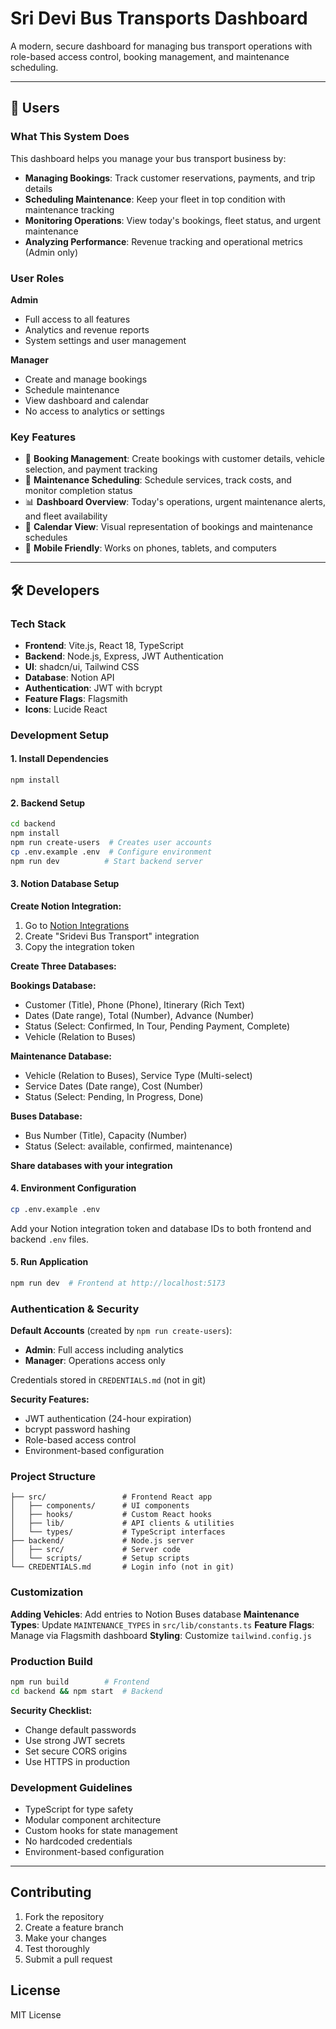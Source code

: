 # Sri Devi Bus Transports Dashboard

A modern, secure dashboard for managing bus transport operations with role-based access control, booking management, and maintenance scheduling.

---

## 👥 Users

### What This System Does

This dashboard helps you manage your bus transport business by:
- **Managing Bookings**: Track customer reservations, payments, and trip details
- **Scheduling Maintenance**: Keep your fleet in top condition with maintenance tracking
- **Monitoring Operations**: View today's bookings, fleet status, and urgent maintenance
- **Analyzing Performance**: Revenue tracking and operational metrics (Admin only)

### User Roles

**Admin**
- Full access to all features
- Analytics and revenue reports
- System settings and user management

**Manager**
- Create and manage bookings
- Schedule maintenance
- View dashboard and calendar
- No access to analytics or settings

### Key Features

- 🚌 **Booking Management**: Create bookings with customer details, vehicle selection, and payment tracking
- 🔧 **Maintenance Scheduling**: Schedule services, track costs, and monitor completion status
- 📊 **Dashboard Overview**: Today's operations, urgent maintenance alerts, and fleet availability
- 📅 **Calendar View**: Visual representation of bookings and maintenance schedules
- 📱 **Mobile Friendly**: Works on phones, tablets, and computers

---

## 🛠️ Developers

### Tech Stack

- **Frontend**: Vite.js, React 18, TypeScript
- **Backend**: Node.js, Express, JWT Authentication
- **UI**: shadcn/ui, Tailwind CSS
- **Database**: Notion API
- **Authentication**: JWT with bcrypt
- **Feature Flags**: Flagsmith
- **Icons**: Lucide React

### Development Setup

#### 1. Install Dependencies
```bash
npm install
```

#### 2. Backend Setup
```bash
cd backend
npm install
npm run create-users  # Creates user accounts
cp .env.example .env  # Configure environment
npm run dev          # Start backend server
```

#### 3. Notion Database Setup

**Create Notion Integration:**
1. Go to [Notion Integrations](https://www.notion.so/my-integrations)
2. Create "Sridevi Bus Transport" integration
3. Copy the integration token

**Create Three Databases:**

**Bookings Database:**
- Customer (Title), Phone (Phone), Itinerary (Rich Text)
- Dates (Date range), Total (Number), Advance (Number)
- Status (Select: Confirmed, In Tour, Pending Payment, Complete)
- Vehicle (Relation to Buses)

**Maintenance Database:**
- Vehicle (Relation to Buses), Service Type (Multi-select)
- Service Dates (Date range), Cost (Number)
- Status (Select: Pending, In Progress, Done)

**Buses Database:**
- Bus Number (Title), Capacity (Number)
- Status (Select: available, confirmed, maintenance)

**Share databases with your integration**

#### 4. Environment Configuration
```bash
cp .env.example .env
```

Add your Notion integration token and database IDs to both frontend and backend `.env` files.

#### 5. Run Application
```bash
npm run dev  # Frontend at http://localhost:5173
```

### Authentication & Security

**Default Accounts** (created by `npm run create-users`):
- **Admin**: Full access including analytics
- **Manager**: Operations access only

Credentials stored in `CREDENTIALS.md` (not in git)

**Security Features:**
- JWT authentication (24-hour expiration)
- bcrypt password hashing
- Role-based access control
- Environment-based configuration

### Project Structure

```
├── src/                 # Frontend React app
│   ├── components/      # UI components
│   ├── hooks/           # Custom React hooks
│   ├── lib/             # API clients & utilities
│   └── types/           # TypeScript interfaces
├── backend/             # Node.js server
│   ├── src/             # Server code
│   └── scripts/         # Setup scripts
└── CREDENTIALS.md       # Login info (not in git)
```

### Customization

**Adding Vehicles**: Add entries to Notion Buses database
**Maintenance Types**: Update `MAINTENANCE_TYPES` in `src/lib/constants.ts`
**Feature Flags**: Manage via Flagsmith dashboard
**Styling**: Customize `tailwind.config.js`

### Production Build

```bash
npm run build        # Frontend
cd backend && npm start  # Backend
```

**Security Checklist:**
- Change default passwords
- Use strong JWT secrets
- Set secure CORS origins
- Use HTTPS in production

### Development Guidelines

- TypeScript for type safety
- Modular component architecture
- Custom hooks for state management
- No hardcoded credentials
- Environment-based configuration

---

## Contributing

1. Fork the repository
2. Create a feature branch
3. Make your changes
4. Test thoroughly
5. Submit a pull request

## License

MIT License